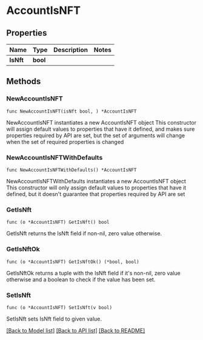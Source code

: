 # AccountIsNFT

## Properties

Name | Type | Description | Notes
------------ | ------------- | ------------- | -------------
**IsNft** | **bool** |  | 

## Methods

### NewAccountIsNFT

`func NewAccountIsNFT(isNft bool, ) *AccountIsNFT`

NewAccountIsNFT instantiates a new AccountIsNFT object
This constructor will assign default values to properties that have it defined,
and makes sure properties required by API are set, but the set of arguments
will change when the set of required properties is changed

### NewAccountIsNFTWithDefaults

`func NewAccountIsNFTWithDefaults() *AccountIsNFT`

NewAccountIsNFTWithDefaults instantiates a new AccountIsNFT object
This constructor will only assign default values to properties that have it defined,
but it doesn't guarantee that properties required by API are set

### GetIsNft

`func (o *AccountIsNFT) GetIsNft() bool`

GetIsNft returns the IsNft field if non-nil, zero value otherwise.

### GetIsNftOk

`func (o *AccountIsNFT) GetIsNftOk() (*bool, bool)`

GetIsNftOk returns a tuple with the IsNft field if it's non-nil, zero value otherwise
and a boolean to check if the value has been set.

### SetIsNft

`func (o *AccountIsNFT) SetIsNft(v bool)`

SetIsNft sets IsNft field to given value.



[[Back to Model list]](../README.md#documentation-for-models) [[Back to API list]](../README.md#documentation-for-api-endpoints) [[Back to README]](../README.md)


